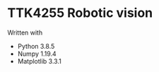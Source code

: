# TTK4255 Robotic vision

Written with 
* Python      3.8.5
* Numpy       1.19.4
* Matplotlib  3.3.1
